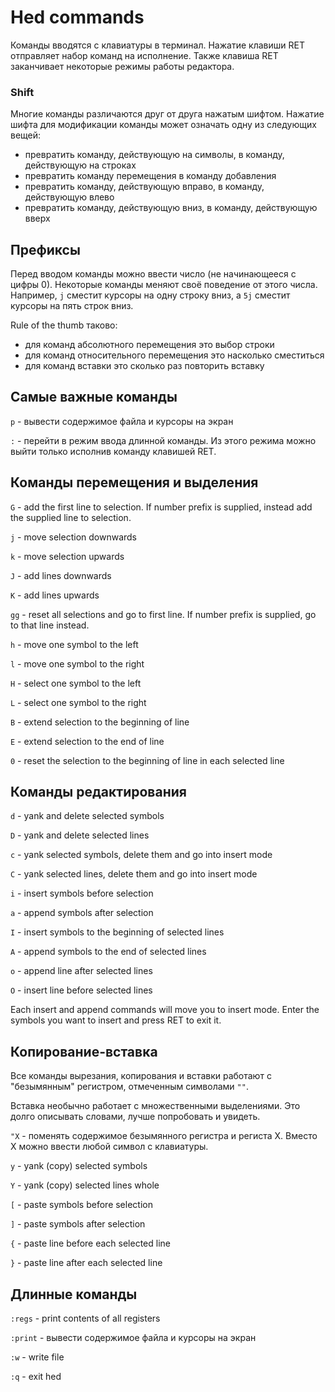 # Hed commands

Команды вводятся с клавиатуры в терминал.
Нажатие клавиши RET отправляет набор команд на исполнение.
Также клавиша RET заканчивает некоторые режимы работы редактора.

### Shift

Многие команды различаются друг от друга нажатым шифтом.
Нажатие шифта для модификации команды может означать одну из следующих вещей:
- превратить команду, действующую на символы, в команду, действующую на строках
- превратить команду перемещения в команду добавления
- превратить команду, действующую вправо, в команду, действующую влево
- превратить команду, действующую вниз, в команду, действующую вверх

## Префиксы

Перед вводом команды можно ввести число (не начинающееся с цифры 0).
Некоторые команды меняют своё поведение от этого числа.
Например, `j` сместит курсоры на одну строку вниз, а `5j` сместит курсоры на
пять строк вниз.

Rule of the thumb таково:
- для команд абсолютного перемещения это выбор строки
- для команд относительного перемещения это насколько сместиться
- для команд вставки это сколько раз повторить вставку

## Самые важные команды

`p` - вывести содержимое файла и курсоры на экран

`:` - перейти в режим ввода длинной команды.
Из этого режима можно выйти только исполнив команду клавишей RET.

## Команды перемещения и выделения

`G` - add the first line to selection.
If number prefix is supplied, instead add the supplied line to selection.

`j` - move selection downwards

`k` - move selection upwards

`J` - add lines downwards

`K` - add lines upwards

`gg` - reset all selections and go to first line.
If number prefix is supplied, go to that line instead.

`h` - move one symbol to the left

`l` - move one symbol to the right

`H` - select one symbol to the left

`L` - select one symbol to the right

`B` - extend selection to the beginning of line

`E` - extend selection to the end of line

`0` - reset the selection to the beginning of line in each selected line

## Команды редактирования

`d` - yank and delete selected symbols

`D` - yank and delete selected lines

`c` - yank selected symbols, delete them and go into insert mode

`C` - yank selected lines, delete them and go into insert mode

`i` - insert symbols before selection

`a` - append symbols after selection

`I` - insert symbols to the beginning of selected lines

`A` - append symbols to the end of selected lines

`o` - append line after selected lines

`O` - insert line before selected lines

Each insert and append commands will move you to insert mode.
Enter the symbols you want to insert and press RET to exit it.

## Копирование-вставка

Все команды вырезания, копирования и вставки работают с "безымянным" регистром,
отмеченным символами `""`.

Вставка необычно работает с множественными выделениями.
Это долго описывать словами, лучше попробовать и увидеть.

`"X` - поменять содержимое безымянного регистра и региста X. Вместо X можно ввести любой символ с клавиатуры.

`y` - yank (copy) selected symbols

`Y` - yank (copy) selected lines whole

`[` - paste symbols before selection

`]` - paste symbols after selection

`{` - paste line before each selected line

`}` - paste line after each selected line

## Длинные команды

`:regs` - print contents of all registers

`:print` - вывести содержимое файла и курсоры на экран

`:w` - write file

`:q` - exit hed
